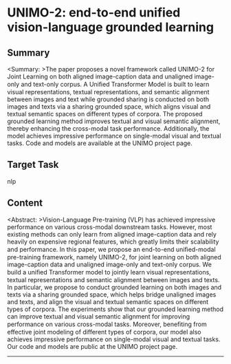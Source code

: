 # UNIMO-2: end-to-end unified vision-language grounded learning

## Summary

<Summary: >The paper proposes a novel framework called UNIMO-2 for Joint Learning on both aligned image-caption data and unaligned image-only and text-only corpus. A Uniﬁed Transformer Model is built to learn visual representations, textual representations, and semantic alignment between images and text while grounded sharing is conducted on both images and texts via a sharing grounded space, which aligns visual and textual semantic spaces on different types of corpora. The proposed grounded learning method improves textual and visual semantic alignment, thereby enhancing the cross-modal task performance. Additionally, the model achieves impressive performance on single-modal visual and textual tasks. Code and models are available at the UNIMO project page.


## Target Task

nlp

## Content

<Abstract: >Vision-Language Pre-training (VLP) has achieved impressive performance on various cross-modal downstream tasks. However, most existing methods can only learn from aligned image-caption data and rely heavily on expensive regional features, which greatly limits their scalability and performance. In this paper, we propose an end-to-end uniﬁed-modal pre-training framework, namely UNIMO-2, for joint learning on both aligned image-caption data and unaligned image-only and text-only corpus. We build a uniﬁed Transformer model to jointly learn visual representations, textual representations and semantic alignment between images and texts. In particular, we propose to conduct grounded learning on both images and texts via a sharing grounded space, which helps bridge unaligned images and texts, and align the visual and textual semantic spaces on different types of corpora. The experiments show that our grounded learning method can improve textual and visual semantic alignment for improving performance on various cross-modal tasks. Moreover, beneﬁting from effective joint modeling of different types of corpora, our model also achieves impressive performance on single-modal visual and textual tasks. Our code and models are public at the UNIMO project page.



---

